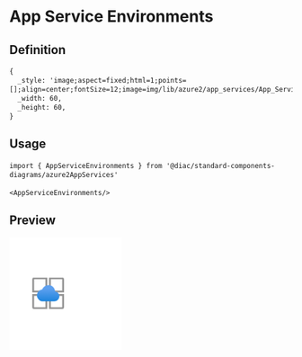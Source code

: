 # App Service Environments

## Definition

```
{
  _style: 'image;aspect=fixed;html=1;points=[];align=center;fontSize=12;image=img/lib/azure2/app_services/App_Service_Environments.svg;strokeColor=none;',
  _width: 60,
  _height: 60,
}
```

## Usage

```
import { AppServiceEnvironments } from '@diac/standard-components-diagrams/azure2AppServices'

<AppServiceEnvironments/>
```

## Preview

<img src="./app-service-environments.png" width="200"/>
